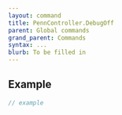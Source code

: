 ```yaml
---
layout: command
title: PennController.DebugOff
parent: Global commands
grand_parent: Commands
syntax: ...
blurb: To be filled in
---
```


## Example

```javascript
// example
```